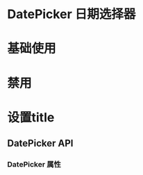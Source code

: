 <script setup>
import Default from './default.vue'
import API from './api.vue'
import Disabled from './disabled.vue'
import TitleDemo from './title.vue'
</script>

# DatePicker 日期选择器

# 基础使用

<Preview comp-name="DatePicker" demo-name="default">
  <Default />
</Preview>

# 禁用

<Preview comp-name="DatePicker" demo-name="disabled">
  <Disabled />
</Preview>

# 设置title

<Preview comp-name="DatePicker" demo-name="title">
  <TitleDemo />
</Preview>

## DatePicker API

<API />

### DatePicker 属性
